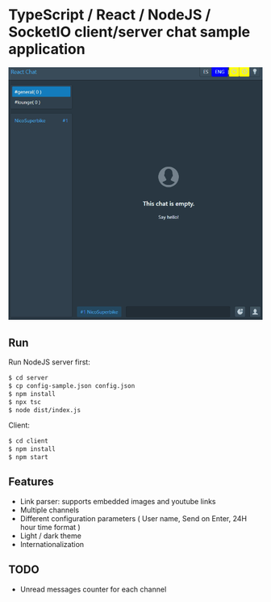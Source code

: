 # TypeScript / React / NodeJS / SocketIO client/server chat sample application

![React Chat Demo](demo/chat2.gif)

## Run

Run NodeJS server first:

    $ cd server
    $ cp config-sample.json config.json
    $ npm install
    $ npx tsc
    $ node dist/index.js

Client:

    $ cd client
    $ npm install
    $ npm start
	
## Features

* Link parser: supports embedded images and youtube links 
* Multiple channels 
* Different configuration parameters ( User name, Send on Enter, 24H hour time format )
* Light / dark theme 
* Internationalization

## TODO

* Unread messages counter for each channel

